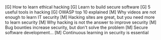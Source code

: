 [G] How to learn ethical hacking
[G] Learn to build secure software
[G] 5 useful tools in hacking
[G] OWASP top 10 explained
[M] Why videos are not enough to learn IT security
[M] Hacking sites are great, but you need more to learn security
[M] Why hacking is not the answer to improve security
[M] Bug bounties increase security, but don't solve the problem
[M] Secure software development...
[M] Continuous learning in security is essential
